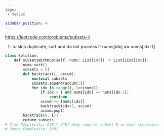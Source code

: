 ```yaml
---
tags:
 - Medium

sidebar_position: 4
---
```


https://leetcode.com/problems/subsets-ii

1. to skip duplicate, sort and do not process if nums[idx] == nums[idx-1]
```python
class Solution:
    def subsetsWithDup(self, nums: List[int]) -> List[List[int]]:
        nums.sort()
        subsets = []
        def backtrack(i, accum):
            nonlocal subsets
            subsets.append(accum[:])
            for idx in range(i, len(nums)):
                if idx > i and nums[idx] == nums[idx-1]:
                    continue
                accum += [nums[idx]]
                backtrack(idx+1, accum)
                accum.pop()
        backtrack(0, [])
        return subsets
# Time Complexity: O(N * 2^N) deep copy of subset N in each recursion. total 2^N recursive calls
# Space Complexity: O(N)
```